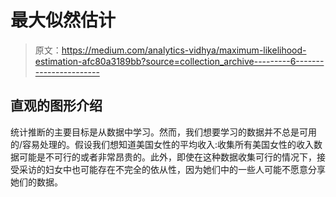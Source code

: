 # 最大似然估计

> 原文：<https://medium.com/analytics-vidhya/maximum-likelihood-estimation-afc80a3189bb?source=collection_archive---------6----------------------->

## 直观的图形介绍

统计推断的主要目标是从数据中学习。然而，我们想要学习的数据并不总是可用的/容易处理的。假设我们想知道美国女性的平均收入:收集所有美国女性的收入数据可能是不可行的或者非常昂贵的。此外，即使在这种数据收集可行的情况下，接受采访的妇女中也可能存在不完全的依从性，因为她们中的一些人可能不愿意分享她们的数据。